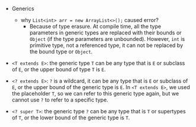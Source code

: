 - Generics
  - why `List<int> arr = new ArrayList<>();` caused error?
    - Because of type erasure. At compile time, all the type parameters in generic types are replaced with their bounds or `Object` (if the type parameters are unbounded). However, `int` is primitive type, not a referenced type, it can not be replaced by the bound type or `Object`.

- `<T extends E>`: the generic type `T` can be any type that is `E` or subclass of `E`, or the upper bound of type `T` is `E`.
- `<? extends E>`: `?` is a wildcard, it can be any type that is `E` or subclass of `E`, or the upper bound of the generic type is `E`. In `<T extends E>`, we used the placeholder `T`, so we can refer to this generic type again, but we cannot use `?` to refer to a specific type.
- `<? super T>`: the generic type `?` can be any type that is `T` or supertypes of `T`, or the lower bound of the generic type is `T`.
